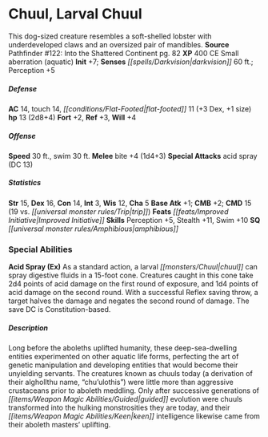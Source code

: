 ﻿---
cssclass: [monsters]
title1: Chuul, Larval Chuul
desc_short: This dog-sized creature resembles a soft-shelled lobster with underdeveloped
  claws and an oversized pair of mandibles.
title2: Larval Chuul
CR: 1
sources:
- name: 'Pathfinder #122: Into the Shattered Continent'
  page: 82
  link: http://paizo.com/products/btpy9uk0?Pathfinder-Adventure-Path-122-Into-the-Shattered-Continent
XP: 400
alignment: CE
size: Small
type: aberration
subtypes:
- aquatic
initiative:
  bonus: 7
senses:
  darkvision: 60
AC:
  AC: 14
  touch: 14
  flat_footed: 11
  components:
    dex: 3
    size: 1
HP:
  HP: 13
  long: 2d8+4
saves:
  fort: 2
  ref: 3
  will: 4
speeds:
  base: 30
  swim: 30
attacks:
  melee:
  - - text: bite +4 (1d4+3)
      entries:
      - - damage: 1d4+3
      attack: bite
      bonus:
      - 4
  special:
  - acid spray (DC 13)
ability_scores:
  STR: 15
  DEX: 16
  CON: 14
  INT: 3
  WIS: 12
  CHA: 5
BAB: 1
CMB: 2
CMD: 15
CMD_other: 19 vs. trip
feats:
- name: Improved Initiative
skills:
  Perception: 5
  Stealth: 11
  Swim: 10
special_qualities:
- amphibious
special_abilities:
  Acid Spray (Ex): As a standard action, a larval chuul can spray digestive fluids
    in a 15-foot cone. Creatures caught in this cone take 2d4 points of acid damage
    on the first round of exposure, and 1d4 points of acid damage on the second round.
    With a successful Reflex saving throw, a target halves the damage and negates
    the second round of damage. The save DC is Constitution-based.
desc_long: Long before the aboleths uplifted humanity, these deep-sea-dwelling entities
  experimented on other aquatic life forms, perfecting the art of genetic manipulation
  and developing entities that would become their unyielding servants. The creatures
  known as chuuls today (a derivation of their alghollthu name, “chu'ulothis”) were
  little more than aggressive crustaceans prior to aboleth meddling. Only after successive
  generations of guided evolution were chuuls transformed into the hulking monstrosities
  they are today, and their keen intelligence likewise came from their aboleth masters'
  uplifting.

---

# Chuul, Larval Chuul
This dog-sized creature resembles a soft-shelled lobster with underdeveloped claws and an oversized pair of mandibles.
**Source** Pathfinder #122: Into the Shattered Continent pg. 82
**XP** 400
CE Small aberration (aquatic)
**Init** +7; **Senses** _[[spells/Darkvision|darkvision]]_ 60 ft.; Perception +5

##### Defense

**AC** 14, touch 14, _[[conditions/Flat-Footed|flat-footed]]_ 11 (+3 Dex, +1 size)
**hp** 13 (2d8+4)
**Fort** +2, **Ref** +3, **Will** +4

##### Offense
**Speed** 30 ft., swim 30 ft.
**Melee** bite +4 (1d4+3)
**Special Attacks** acid spray (DC 13)

##### Statistics
**Str** 15, **Dex** 16, **Con** 14, **Int** 3, **Wis** 12, **Cha** 5
**Base Atk** +1; **CMB** +2; **CMD** 15 (19 vs. _[[universal monster rules/Trip|trip]]_)
**Feats** _[[feats/Improved Initiative|Improved Initiative]]_
**Skills** Perception +5, Stealth +11, Swim +10
**SQ** _[[universal monster rules/Amphibious|amphibious]]_

### Special Abilities

**Acid Spray (Ex)** As a standard action, a larval _[[monsters/Chuul|chuul]]_ can spray digestive fluids in a 15-foot cone. Creatures caught in this cone take 2d4 points of acid damage on the first round of exposure, and 1d4 points of acid damage on the second round. With a successful Reflex saving throw, a target halves the damage and negates the second round of damage. The save DC is Constitution-based.

##### Description

Long before the aboleths uplifted humanity, these deep-sea-dwelling entities experimented on other aquatic life forms, perfecting the art of genetic manipulation and developing entities that would become their unyielding servants. The creatures known as chuuls today (a derivation of their alghollthu name, “chu’ulothis”) were little more than aggressive crustaceans prior to aboleth meddling. Only after successive generations of _[[items/Weapon Magic Abilities/Guided|guided]]_ evolution were chuuls transformed into the hulking monstrosities they are today, and their _[[items/Weapon Magic Abilities/Keen|keen]]_ intelligence likewise came from their aboleth masters’ uplifting.